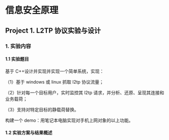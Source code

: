 # 信息安全原理

## Project 1. L2TP 协议实验与设计

### 1. 实验内容

#### 1.1 实验题目

基于 C++设计并实现并实现一个简单系统，实现：

（1）基于 windows 或 linux 抓取 l2tp 协议流量；

（2）针对每一个目标用户，实时监控其 l2tp 请求，并分析、还原、呈现其连接和业务载荷；

（3）支持对特定目标的静载荷替换。

构建一个 demo：用笔记本电脑实现对手机上网对象的以上功能。

#### 1.2 实验方案与结果概述
